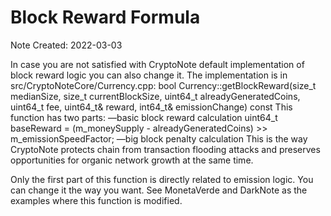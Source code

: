 # Block Reward Formula
Note Created: 2022-03-03

In case you are not satisfied with CryptoNote default implementation of block reward logic you can also change it. The implementation is in src/CryptoNoteCore/Currency.cpp:
bool Currency::getBlockReward(size_t medianSize, size_t currentBlockSize, uint64_t alreadyGeneratedCoins, uint64_t fee, uint64_t& reward, int64_t& emissionChange) const
This function has two parts:
—basic block reward calculation
uint64_t baseReward = (m_moneySupply - alreadyGeneratedCoins) >> m_emissionSpeedFactor;
—big block penalty calculation
This is the way CryptoNote protects chain from transaction flooding attacks and preserves opportunities for organic network growth at the same time.

Only the first part of this function is directly related to emission logic. You can change it the way you want. See MonetaVerde and DarkNote as the examples where this function is modified.